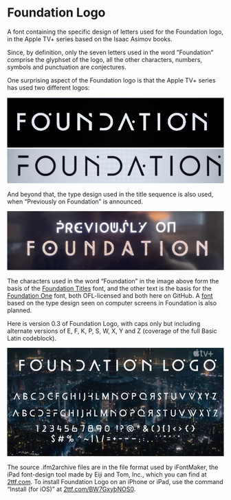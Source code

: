 # Foundation Logo

A font containing the specific design of letters used for the Foundation logo, in the Apple TV+ series based on the Isaac Asimov books.

Since, by definition, only the seven letters used in the word ”Foundation“ comprise the glyphset of the logo, all the other characters, numbers, symbols and punctuation are conjectures.

One surprising aspect of the Foundation logo is that the Apple TV+ series has used two different logos:

<img src="reference-images/Foundation_Logo_version_w_dotted_O.jpg" alt="The Foundation logo used in episode 1, with a dot above each O" title="The Foundation logo used in episode 1, with a dot above each O">

<img src="reference-images/Foundation_Logo_version_w_undotted_O.jpg" alt="An alternate version of the Foundation logo, with different F, A and N designs and no dot for the O" title="An alternate version of the Foundation logo, with slightly different A and N designs, no dot for the Os and an interrupted stem in the F, which does not extend to the top arm">

And beyond that, the type design used in the title sequence is also used, when “Previously on Foundation” is announced.

<img src="reference-images/Foundation_Logo_previously_on_foundation.jpg" alt="Seen each week at episode beginning, 'Previously on Foundation' using characters that form the basis of the Foundation One and Foundation Titles fonts" title= "Seen each week at episode beginning, 'Previously on Foundation' using characters that form the basis of the Foundation One and Foundation Titles fonts">

The characters used in the word “Foundation” in the image above form the basis of the <a href="https://github.com/rsperberg/foundation-titles-hand" title="Jump to Foundation Titles repo">Foundation Titles</a> font, and the other text is the basis for the <a href="https://github.com/rsperberg/foundation-one" title="Jump to Foundation Titles repo">Foundation One</a> font, both OFL-licensed and both here on GitHub.  A <a href="https://github.com/rsperberg/foundation-screen" title="Jump to Foundation Screen repo">font</a> based on the type design seen on computer screens in Foundation is also planned.

Here is version 0.3 of Foundation Logo, with caps only but including alternate versions of E, F, K, P, S, W, X, Y and Z (coverage of the full Basic Latin codeblock).

<img src="samples/Foundation_Logo_v0.3_charset.jpg" alt="All Foundation Logo characters displayed, with two versions of nine characters" title="Foundation Logo version 0.3 character set, matching the logo design first used in the prerelease trailers">

The source .ifm2archive files are in the file format used by iFontMaker, the iPad font-design tool made by Eiji and Tom, Inc., which you can find at <a href="http://2ttf.com/" title="Jump to 2ttf.com">2ttf.com</a>. To install Foundation Logo on an iPhone or iPad, use the command “Install (for iOS)” at <a href="https://2ttf.com/BW7GxybNOS0" title="Jump to 2ttf.com/BW7GxybNOS0">2ttf.com/BW7GxybNOS0</a>.


